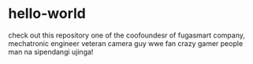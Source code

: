 # hello-world
check out this repository
one of the coofoundesr of fugasmart company, mechatronic engineer 
veteran camera guy 
wwe fan
crazy gamer
people man
na sipendangi ujinga!
